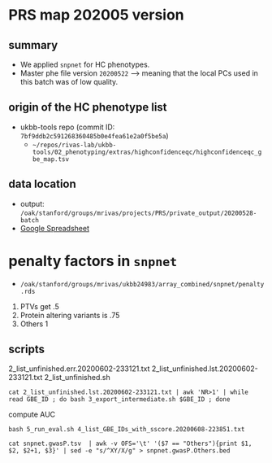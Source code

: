 # PRS map 202005 version

## summary

- We applied `snpnet` for HC phenotypes.
- Master phe file version `20200522` --> meaning that the local PCs used in this batch was of low quality.

## origin of the HC phenotype list

- ukbb-tools repo (commit ID: `7bf9ddb2c591268360485b0e4fea61e2a0f5be5a`)
  - `~/repos/rivas-lab/ukbb-tools/02_phenotyping/extras/highconfidenceqc/highconfidenceqc_gbe_map.tsv`

## data location

- output: `/oak/stanford/groups/mrivas/projects/PRS/private_output/20200528-batch`
- [Google Spreadsheet](https://docs.google.com/spreadsheets/d/12rtIrNFQUJFYlfgLqNLbgKxM6PAOl7b8C34vXiqHsU8/edit?usp=sharing)

# penalty factors in `snpnet`

- `/oak/stanford/groups/mrivas/ukbb24983/array_combined/snpnet/penalty.rds`

1. PTVs get .5
2. Protein altering variants is .75
3. Others 1

## scripts

2_list_unfinished.err.20200602-233121.txt
2_list_unfinished.lst.20200602-233121.txt
2_list_unfinished.sh

```{bash}
cat 2_list_unfinished.lst.20200602-233121.txt | awk 'NR>1' | while read GBE_ID ; do bash 3_export_intermediate.sh $GBE_ID ; done
```

compute AUC

```{bash}
bash 5_run_eval.sh 4_list_GBE_IDs_with_sscore.20200608-223851.txt
```

```
cat snpnet.gwasP.tsv  | awk -v OFS='\t' '($7 == "Others"){print $1, $2, $2+1, $3}' | sed -e "s/^XY/X/g" > snpnet.gwasP.Others.bed
```
